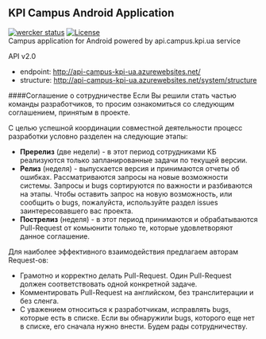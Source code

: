 ## KPI Campus Android Application

[![wercker status](https://app.wercker.com/status/2c4340c081cdbfdcaf0e038f79e096d2/s/master "wercker status")](https://app.wercker.com/project/bykey/2c4340c081cdbfdcaf0e038f79e096d2)
[![License](http://img.shields.io/:license-apache-blue.svg)](https://github.com/kpi-ua/ecampus-client-android/blob/master/LICENSE.md)
<br />
Campus application for Android powered by api.campus.kpi.ua service

API v2.0 
* endpoint: http://api-campus-kpi-ua.azurewebsites.net/
* structure: http://api-campus-kpi-ua.azurewebsites.net/system/structure

####Соглашение о сотрудничестве 
Если Вы решили стать частью команды разработчиков, то просим ознакомиться со следующим соглашением, принятым в проекте. 

С целью успешной координации совместной деятельности процесс разработки условно разделен на следующие этапы: 
* **Пререлиз** (две недели) - в этот период сотрудниками КБ реализуются только запланированные задачи по текущей версии. 
* **Релиз** (неделя) - выпускается версия и принимаются отчеты об ошибках. Рассматриваются запросы на новые возможности системы. Запросы и bugs сортируются по важности и разбиваются на этапы. Чтобы оставить запрос на новую возможность, или сообщить о bugs, пожалуйста, используйте раздел issues заинтересовавшего вас проекта. 
* **Пострелиз** (неделя) - в этот период принимаются и обрабатываются Pull-Request от комьюнити только те, которые удовлетворяют данное соглашение. 

Для наиболее эффективного взаимодействия предлагаем авторам Request-ов: 
* Грамотно и корректно делать Pull-Request. Один Pull-Request должен соответствовать одной конкретной задаче. 
* Комментировать Pull-Request на английском, без транслитерации и без сленга. 
* С уважением относиться к разработчикам, исправлять bugs, которые есть в списке. Если вы обнаружили bugs, которого еще нет в списке, его сначала нужно внести. Будем рады сотрудничеству.
